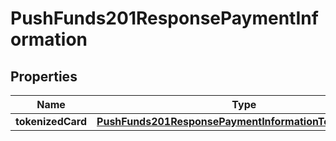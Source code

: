 
# PushFunds201ResponsePaymentInformation

## Properties
Name | Type | Description | Notes
------------ | ------------- | ------------- | -------------
**tokenizedCard** | [**PushFunds201ResponsePaymentInformationTokenizedCard**](PushFunds201ResponsePaymentInformationTokenizedCard.md) |  |  [optional]



